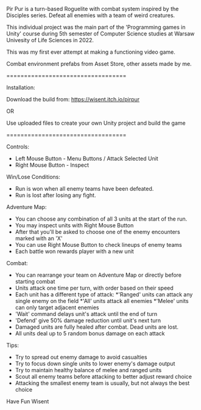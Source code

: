 Pir Pur is a turn-based Roguelite with combat system inspired by the Disciples series.
Defeat all enemies with a team of weird creatures.

This individual project was the main part of the 'Programming games in Unity' course
during 5th semester of Computer Science studies at Warsaw Univesity of Life Sciences in 2022.

This was my first ever attempt at making a functioning video game.

Combat environment prefabs from Asset Store, other assets made by me.

==================================

Installation:

Download the build from: https://wisent.itch.io/pirpur

OR

Use uploaded files to create your own Unity project and build the game

==================================

Controls:

- Left Mouse Button - Menu Buttons / Attack Selected Unit
- Right Mouse Button - Inspect


Win/Lose Conditions:

- Run is won when all enemy teams have been defeated.
- Run is lost after losing any fight.


Adventure Map:

- You can choose any combination of all 3 units at the start of the run.
- You may inspect units with Right Mouse Button
- After that you'll be asked to choose one of the enemy encounters marked with an 'X'
- You can use Right Mouse Button to check lineups of enemy teams
- Each battle won rewards player with a new unit


Combat:

- You can rearrange your team on Adventure Map or directly before starting combat
- Units attack one time per turn, with order based on their speed
- Each unit has a different type of attack:
	*'Ranged' units can attack any single enemy on the field
	*'All' units attack all enemies
	*'Melee' units can only target adjacent enemies
- 'Wait' command delays unit's attack until the end of turn
- 'Defend' give 50% damage reduction until unit's next turn
- Damaged units are fully healed after combat. Dead units are lost.
- All units deal up to 5 random bonus damage on each attack


Tips:

- Try to spread out enemy damage to avoid casualties
- Try to focus down single units to lower enemy's damage output
- Try to maintain healthy balance of melee and ranged units
- Scout all enemy teams before attacking to better adjust reward choice
- Attacking the smallest enemy team is usually, but not always the best choice

Have Fun
Wisent

